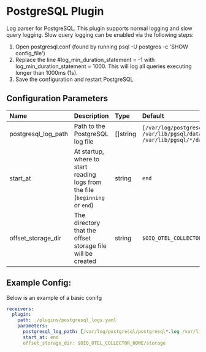 # PostgreSQL Plugin

Log parser for PostgreSQL. 
This plugin supports normal logging and slow query logging.
Slow query logging can be enabled via the following steps:

  1. Open postgresql.conf (found by running psql -U postgres -c 'SHOW config_file')
  2. Replace the line #log_min_duration_statement = -1 with log_min_duration_statement = 1000.
     This will log all queries executing longer than 1000ms (1s).
  3. Save the configuration and restart PostgreSQL


## Configuration Parameters

| Name | Description | Type | Default | Required | Values |
|:-- |:-- |:-- |:-- |:-- |:-- |
| postgresql_log_path | Path to the PostgreSQL log file | []string | `[/var/log/postgresql/postgresql*.log /var/lib/pgsql/data/log/postgresql*.log /var/lib/pgsql/*/data/log/postgresql*.log]` | false |  |
| start_at | At startup, where to start reading logs from the file (`beginning` or `end`) | string | `end` | false | `beginning`, `end` |
| offset_storage_dir | The directory that the offset storage file will be created | string | `$OIQ_OTEL_COLLECTOR_HOME/storage` | false |  |

## Example Config:

Below is an example of a basic conifg

```yaml
receivers:
  plugin:
    path: ./plugins/postgresql_logs.yaml
    parameters:
      postgresql_log_path: [/var/log/postgresql/postgresql*.log /var/lib/pgsql/data/log/postgresql*.log /var/lib/pgsql/*/data/log/postgresql*.log]
      start_at: end
      offset_storage_dir: $OIQ_OTEL_COLLECTOR_HOME/storage
```

